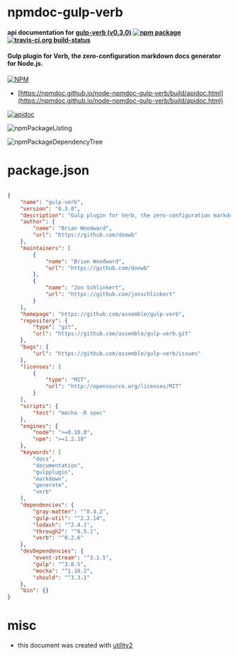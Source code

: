 # npmdoc-gulp-verb

#### api documentation for  [gulp-verb (v0.3.0)](https://github.com/assemble/gulp-verb)  [![npm package](https://img.shields.io/npm/v/npmdoc-gulp-verb.svg?style=flat-square)](https://www.npmjs.org/package/npmdoc-gulp-verb) [![travis-ci.org build-status](https://api.travis-ci.org/npmdoc/node-npmdoc-gulp-verb.svg)](https://travis-ci.org/npmdoc/node-npmdoc-gulp-verb)

#### Gulp plugin for Verb, the zero-configuration markdown docs generator for Node.js.

[![NPM](https://nodei.co/npm/gulp-verb.png?downloads=true&downloadRank=true&stars=true)](https://www.npmjs.com/package/gulp-verb)

- [https://npmdoc.github.io/node-npmdoc-gulp-verb/build/apidoc.html](https://npmdoc.github.io/node-npmdoc-gulp-verb/build/apidoc.html)

[![apidoc](https://npmdoc.github.io/node-npmdoc-gulp-verb/build/screenCapture.buildCi.browser.%252Ftmp%252Fbuild%252Fapidoc.html.png)](https://npmdoc.github.io/node-npmdoc-gulp-verb/build/apidoc.html)

![npmPackageListing](https://npmdoc.github.io/node-npmdoc-gulp-verb/build/screenCapture.npmPackageListing.svg)

![npmPackageDependencyTree](https://npmdoc.github.io/node-npmdoc-gulp-verb/build/screenCapture.npmPackageDependencyTree.svg)



# package.json

```json

{
    "name": "gulp-verb",
    "version": "0.3.0",
    "description": "Gulp plugin for Verb, the zero-configuration markdown docs generator for Node.js.",
    "author": {
        "name": "Brian Woodward",
        "url": "https://github.com/doowb"
    },
    "maintainers": [
        {
            "name": "Brian Woodward",
            "url": "https://github.com/doowb"
        },
        {
            "name": "Jon Schlinkert",
            "url": "https://github.com/jonschlinkert"
        }
    ],
    "homepage": "https://github.com/assemble/gulp-verb",
    "repository": {
        "type": "git",
        "url": "https://github.com/assemble/gulp-verb.git"
    },
    "bugs": {
        "url": "https://github.com/assemble/gulp-verb/issues"
    },
    "licenses": [
        {
            "type": "MIT",
            "url": "http://opensource.org/licenses/MIT"
        }
    ],
    "scripts": {
        "test": "mocha -R spec"
    },
    "engines": {
        "node": ">=0.10.0",
        "npm": ">=1.2.10"
    },
    "keywords": [
        "docs",
        "documentation",
        "gulpplugin",
        "markdown",
        "generate",
        "verb"
    ],
    "dependencies": {
        "gray-matter": "^0.4.2",
        "gulp-util": "^2.2.14",
        "lodash": "^2.4.1",
        "through2": "^0.5.1",
        "verb": "^0.2.6"
    },
    "devDependencies": {
        "event-stream": "^3.1.5",
        "gulp": "^3.8.5",
        "mocha": "^1.18.2",
        "should": "^3.3.1"
    },
    "bin": {}
}
```



# misc
- this document was created with [utility2](https://github.com/kaizhu256/node-utility2)
